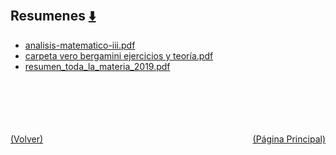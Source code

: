 
<html>
<body>
<h2>Resumenes <a href="https://downgit.github.io/#/home?url=https://github.com/Apuntes-FIUBA/Apuntes-Electronica/tree/main/81 - Matemática/8105 - Analisis Matematico III A/Resumenes" style="font-size:20px">  ⬇️ </a></h2>
<ul>
    <li><a href="analisis-matematico-iii.pdf">analisis-matematico-iii.pdf</a></li>
    <li><a href="carpeta vero bergamini ejercicios y teoría.pdf">carpeta vero bergamini ejercicios y teoría.pdf</a></li>
    <li><a href="resumen_toda_la_materia_2019.pdf">resumen_toda_la_materia_2019.pdf</a></li>
</ul>
</body>
</html>











<br><br><br><br><br><a href="../" style="float: left">(Volver)</a> <a href="https://apuntes-fiuba.github.io/Apuntes-Electronica" style="float: right">(Página Principal)</a>
